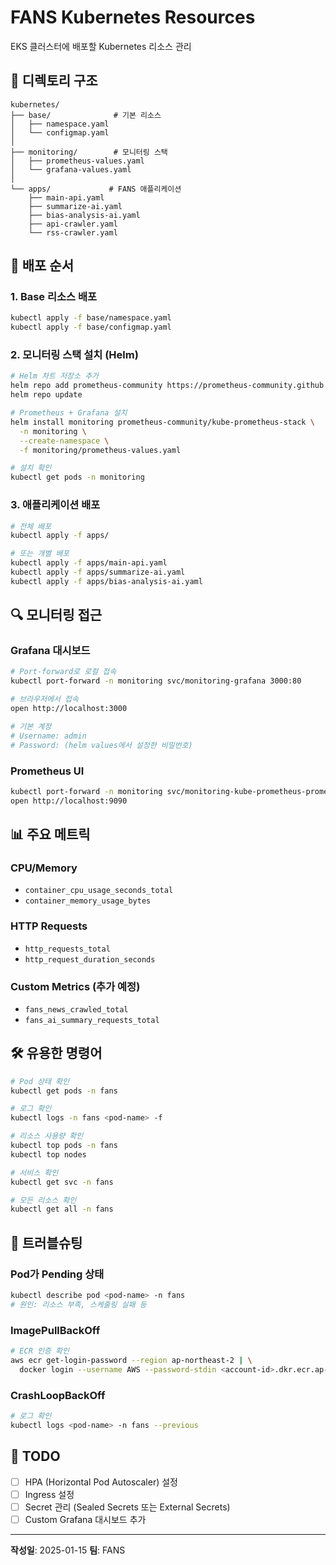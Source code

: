 # FANS Kubernetes Resources

EKS 클러스터에 배포할 Kubernetes 리소스 관리

## 📂 디렉토리 구조

```
kubernetes/
├── base/              # 기본 리소스
│   ├── namespace.yaml
│   └── configmap.yaml
│
├── monitoring/        # 모니터링 스택
│   ├── prometheus-values.yaml
│   └── grafana-values.yaml
│
└── apps/             # FANS 애플리케이션
    ├── main-api.yaml
    ├── summarize-ai.yaml
    ├── bias-analysis-ai.yaml
    ├── api-crawler.yaml
    └── rss-crawler.yaml
```

## 🚀 배포 순서

### 1. Base 리소스 배포

```bash
kubectl apply -f base/namespace.yaml
kubectl apply -f base/configmap.yaml
```

### 2. 모니터링 스택 설치 (Helm)

```bash
# Helm 차트 저장소 추가
helm repo add prometheus-community https://prometheus-community.github.io/helm-charts
helm repo update

# Prometheus + Grafana 설치
helm install monitoring prometheus-community/kube-prometheus-stack \
  -n monitoring \
  --create-namespace \
  -f monitoring/prometheus-values.yaml

# 설치 확인
kubectl get pods -n monitoring
```

### 3. 애플리케이션 배포

```bash
# 전체 배포
kubectl apply -f apps/

# 또는 개별 배포
kubectl apply -f apps/main-api.yaml
kubectl apply -f apps/summarize-ai.yaml
kubectl apply -f apps/bias-analysis-ai.yaml
```

## 🔍 모니터링 접근

### Grafana 대시보드

```bash
# Port-forward로 로컬 접속
kubectl port-forward -n monitoring svc/monitoring-grafana 3000:80

# 브라우저에서 접속
open http://localhost:3000

# 기본 계정
# Username: admin
# Password: (helm values에서 설정한 비밀번호)
```

### Prometheus UI

```bash
kubectl port-forward -n monitoring svc/monitoring-kube-prometheus-prometheus 9090:9090
open http://localhost:9090
```

## 📊 주요 메트릭

### CPU/Memory
- `container_cpu_usage_seconds_total`
- `container_memory_usage_bytes`

### HTTP Requests
- `http_requests_total`
- `http_request_duration_seconds`

### Custom Metrics (추가 예정)
- `fans_news_crawled_total`
- `fans_ai_summary_requests_total`

## 🛠️ 유용한 명령어

```bash
# Pod 상태 확인
kubectl get pods -n fans

# 로그 확인
kubectl logs -n fans <pod-name> -f

# 리소스 사용량 확인
kubectl top pods -n fans
kubectl top nodes

# 서비스 확인
kubectl get svc -n fans

# 모든 리소스 확인
kubectl get all -n fans
```

## 🔧 트러블슈팅

### Pod가 Pending 상태
```bash
kubectl describe pod <pod-name> -n fans
# 원인: 리소스 부족, 스케줄링 실패 등
```

### ImagePullBackOff
```bash
# ECR 인증 확인
aws ecr get-login-password --region ap-northeast-2 | \
  docker login --username AWS --password-stdin <account-id>.dkr.ecr.ap-northeast-2.amazonaws.com
```

### CrashLoopBackOff
```bash
# 로그 확인
kubectl logs <pod-name> -n fans --previous
```

## 📝 TODO

- [ ] HPA (Horizontal Pod Autoscaler) 설정
- [ ] Ingress 설정
- [ ] Secret 관리 (Sealed Secrets 또는 External Secrets)
- [ ] Custom Grafana 대시보드 추가

---

**작성일**: 2025-01-15
**팀**: FANS
